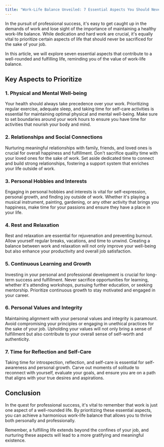 ```yaml
---
title: "Work-Life Balance Unveiled: 7 Essential Aspects You Should Never Sacrifice for Your Job"
---
```


In the pursuit of professional success, it's easy to get caught up in the demands of work and lose sight of the importance of maintaining a healthy work-life balance. While dedication and hard work are crucial, it's equally vital to prioritize certain aspects of life that should never be sacrificed for the sake of your job.

In this article, we will explore seven essential aspects that contribute to a well-rounded and fulfilling life, reminding you of the value of work-life balance.

## Key Aspects to Prioritize

### 1. Physical and Mental Well-being

Your health should always take precedence over your work. Prioritizing regular exercise, adequate sleep, and taking time for self-care activities is essential for maintaining optimal physical and mental well-being. Make sure to set boundaries around your work hours to ensure you have time for activities that nourish your body and mind.

### 2. Relationships and Social Connections

Nurturing meaningful relationships with family, friends, and loved ones is crucial for overall happiness and fulfillment. Don't sacrifice quality time with your loved ones for the sake of work. Set aside dedicated time to connect and build strong relationships, fostering a support system that enriches your life outside of work.

### 3. Personal Hobbies and Interests

Engaging in personal hobbies and interests is vital for self-expression, personal growth, and finding joy outside of work. Whether it's playing a musical instrument, painting, gardening, or any other activity that brings you happiness, make time for your passions and ensure they have a place in your life.

### 4. Rest and Relaxation

Rest and relaxation are essential for rejuvenation and preventing burnout. Allow yourself regular breaks, vacations, and time to unwind. Creating a balance between work and relaxation will not only improve your well-being but also enhance your productivity and overall job satisfaction.

### 5. Continuous Learning and Growth

Investing in your personal and professional development is crucial for long-term success and fulfillment. Never sacrifice opportunities for learning, whether it's attending workshops, pursuing further education, or seeking mentorship. Prioritize continuous growth to stay motivated and engaged in your career.

### 6. Personal Values and Integrity

Maintaining alignment with your personal values and integrity is paramount. Avoid compromising your principles or engaging in unethical practices for the sake of your job. Upholding your values will not only bring a sense of fulfillment but also contribute to your overall sense of self-worth and authenticity.

### 7. Time for Reflection and Self-Care

Taking time for introspection, reflection, and self-care is essential for self-awareness and personal growth. Carve out moments of solitude to reconnect with yourself, evaluate your goals, and ensure you are on a path that aligns with your true desires and aspirations.

## Conclusion

In the quest for professional success, it's vital to remember that work is just one aspect of a well-rounded life. By prioritizing these essential aspects, you can achieve a harmonious work-life balance that allows you to thrive both personally and professionally.

Remember, a fulfilling life extends beyond the confines of your job, and nurturing these aspects will lead to a more gratifying and meaningful existence.
